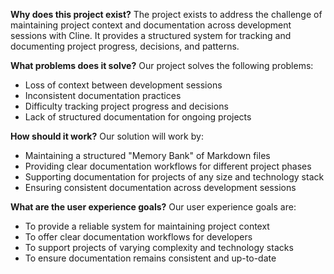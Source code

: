 **Why does this project exist?**
The project exists to address the challenge of maintaining project context and documentation across development sessions with Cline. It provides a structured system for tracking and documenting project progress, decisions, and patterns.

**What problems does it solve?**
Our project solves the following problems:

* Loss of context between development sessions
* Inconsistent documentation practices
* Difficulty tracking project progress and decisions
* Lack of structured documentation for ongoing projects

**How should it work?**
Our solution will work by:

* Maintaining a structured "Memory Bank" of Markdown files
* Providing clear documentation workflows for different project phases
* Supporting documentation for projects of any size and technology stack
* Ensuring consistent documentation across development sessions

**What are the user experience goals?**
Our user experience goals are:

* To provide a reliable system for maintaining project context
* To offer clear documentation workflows for developers
* To support projects of varying complexity and technology stacks
* To ensure documentation remains consistent and up-to-date
